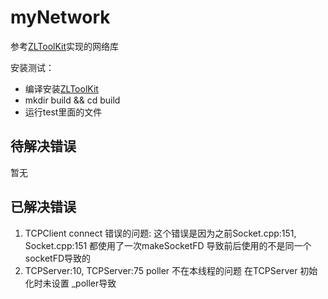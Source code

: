 # myNetwork

参考[ZLToolKit](https://github.com/ZLMediaKit/ZLToolKit)实现的网络库

安装测试：

- 编译安装[ZLToolKit](https://github.com/ZLMediaKit/ZLToolKit)
- mkdir build && cd build
- 运行test里面的文件

## 待解决错误

暂无

## 已解决错误

1. TCPClient connect 错误的问题:
   这个错误是因为之前Socket.cpp:151, Socket.cpp:151 都使用了一次makeSocketFD 导致前后使用的不是同一个socketFD导致的
2. TCPServer:10, TCPServer:75 poller 不在本线程的问题
   在TCPServer 初始化时未设置 _poller导致
